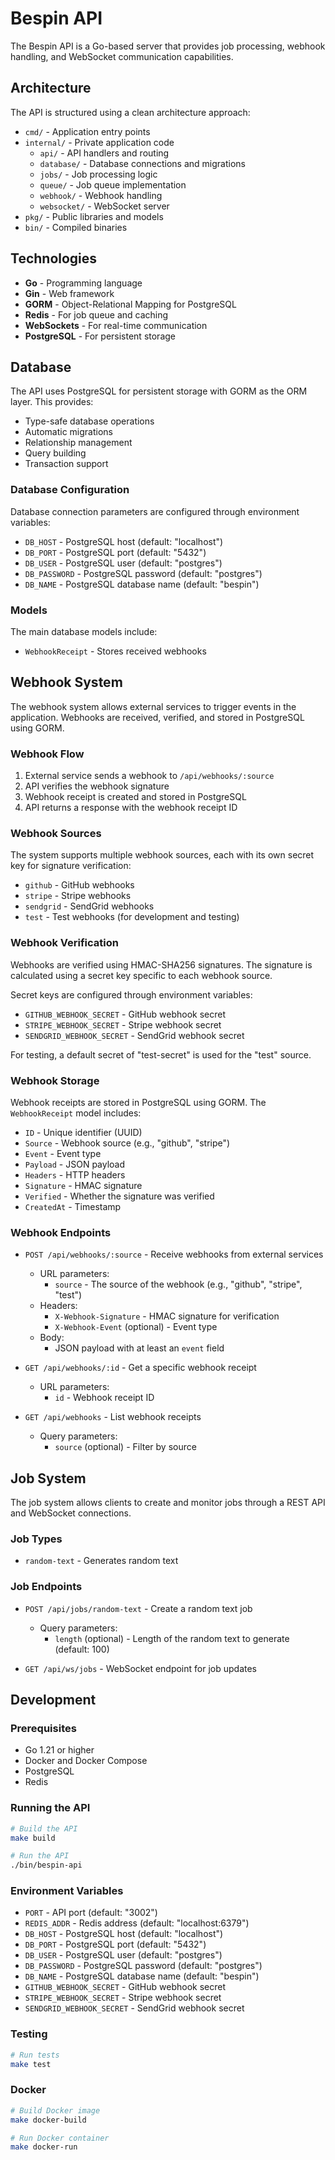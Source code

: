 # Bespin API

The Bespin API is a Go-based server that provides job processing, webhook handling, and WebSocket communication capabilities.

## Architecture

The API is structured using a clean architecture approach:

- `cmd/` - Application entry points
- `internal/` - Private application code
  - `api/` - API handlers and routing
  - `database/` - Database connections and migrations
  - `jobs/` - Job processing logic
  - `queue/` - Job queue implementation
  - `webhook/` - Webhook handling
  - `websocket/` - WebSocket server
- `pkg/` - Public libraries and models
- `bin/` - Compiled binaries

## Technologies

- **Go** - Programming language
- **Gin** - Web framework
- **GORM** - Object-Relational Mapping for PostgreSQL
- **Redis** - For job queue and caching
- **WebSockets** - For real-time communication
- **PostgreSQL** - For persistent storage

## Database

The API uses PostgreSQL for persistent storage with GORM as the ORM layer. This provides:

- Type-safe database operations
- Automatic migrations
- Relationship management
- Query building
- Transaction support

### Database Configuration

Database connection parameters are configured through environment variables:

- `DB_HOST` - PostgreSQL host (default: "localhost")
- `DB_PORT` - PostgreSQL port (default: "5432")
- `DB_USER` - PostgreSQL user (default: "postgres")
- `DB_PASSWORD` - PostgreSQL password (default: "postgres")
- `DB_NAME` - PostgreSQL database name (default: "bespin")

### Models

The main database models include:

- `WebhookReceipt` - Stores received webhooks

## Webhook System

The webhook system allows external services to trigger events in the application. Webhooks are received, verified, and stored in PostgreSQL using GORM.

### Webhook Flow

1. External service sends a webhook to `/api/webhooks/:source`
2. API verifies the webhook signature
3. Webhook receipt is created and stored in PostgreSQL
4. API returns a response with the webhook receipt ID

### Webhook Sources

The system supports multiple webhook sources, each with its own secret key for signature verification:

- `github` - GitHub webhooks
- `stripe` - Stripe webhooks
- `sendgrid` - SendGrid webhooks
- `test` - Test webhooks (for development and testing)

### Webhook Verification

Webhooks are verified using HMAC-SHA256 signatures. The signature is calculated using a secret key specific to each webhook source.

Secret keys are configured through environment variables:

- `GITHUB_WEBHOOK_SECRET` - GitHub webhook secret
- `STRIPE_WEBHOOK_SECRET` - Stripe webhook secret
- `SENDGRID_WEBHOOK_SECRET` - SendGrid webhook secret

For testing, a default secret of "test-secret" is used for the "test" source.

### Webhook Storage

Webhook receipts are stored in PostgreSQL using GORM. The `WebhookReceipt` model includes:

- `ID` - Unique identifier (UUID)
- `Source` - Webhook source (e.g., "github", "stripe")
- `Event` - Event type
- `Payload` - JSON payload
- `Headers` - HTTP headers
- `Signature` - HMAC signature
- `Verified` - Whether the signature was verified
- `CreatedAt` - Timestamp

### Webhook Endpoints

- `POST /api/webhooks/:source` - Receive webhooks from external services
  - URL parameters:
    - `source` - The source of the webhook (e.g., "github", "stripe", "test")
  - Headers:
    - `X-Webhook-Signature` - HMAC signature for verification
    - `X-Webhook-Event` (optional) - Event type
  - Body:
    - JSON payload with at least an `event` field

- `GET /api/webhooks/:id` - Get a specific webhook receipt
  - URL parameters:
    - `id` - Webhook receipt ID

- `GET /api/webhooks` - List webhook receipts
  - Query parameters:
    - `source` (optional) - Filter by source

## Job System

The job system allows clients to create and monitor jobs through a REST API and WebSocket connections.

### Job Types

- `random-text` - Generates random text

### Job Endpoints

- `POST /api/jobs/random-text` - Create a random text job
  - Query parameters:
    - `length` (optional) - Length of the random text to generate (default: 100)

- `GET /api/ws/jobs` - WebSocket endpoint for job updates

## Development

### Prerequisites

- Go 1.21 or higher
- Docker and Docker Compose
- PostgreSQL
- Redis

### Running the API

```bash
# Build the API
make build

# Run the API
./bin/bespin-api
```

### Environment Variables

- `PORT` - API port (default: "3002")
- `REDIS_ADDR` - Redis address (default: "localhost:6379")
- `DB_HOST` - PostgreSQL host (default: "localhost")
- `DB_PORT` - PostgreSQL port (default: "5432")
- `DB_USER` - PostgreSQL user (default: "postgres")
- `DB_PASSWORD` - PostgreSQL password (default: "postgres")
- `DB_NAME` - PostgreSQL database name (default: "bespin")
- `GITHUB_WEBHOOK_SECRET` - GitHub webhook secret
- `STRIPE_WEBHOOK_SECRET` - Stripe webhook secret
- `SENDGRID_WEBHOOK_SECRET` - SendGrid webhook secret

### Testing

```bash
# Run tests
make test
```

### Docker

```bash
# Build Docker image
make docker-build

# Run Docker container
make docker-run
```
